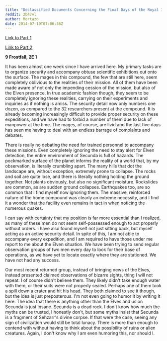 ```yaml
---
title: "Declassified Documents Concerning the Final Days of the Royal Imperial Mananauts, Part 3"
reddit: 2b47vl
author: Mortazo
date: 2014-07-19T07:06:36Z
---
```


[Link to Part 1](http://www.reddit.com/r/teslore/comments/27mmb0/declassified_documents_concerning_the_final_days/)

[Link to Part 2](http://www.reddit.com/r/teslore/comments/2833sn/declassified_documents_concerning_the_final_days/)

**9 Frostfall, 2E 1**

It has been almost one week since I have arrived here. My primary tasks are to organize security and accompany obtuse scientific exhibitions out onto the surface. The mages in this compound, the few that are still here, seem completely oblivious to the realities of their mission. All of them have been made aware of not only the impending cession of the mission, but also of the Elven presence. In true academic fashion though, they seem to be completely ignoring these realities, carrying on their experiments and inquiries as if nothing is amiss. The security detail now only numbers one dozen, as compared to the 32 researchers present at the compound. It is already becoming increasingly difficult to provide proper security on these expeditions, and we have had to forbid a number of them due to lack of manpower at the time. The mages, of course, are livid and the last five days has seen me having to deal with an endless barrage of complaints and debates.

There is really no debating the need for trained personnel to accompany these missions. Even completely ignoring the need to stay alert for Elven detection, the entire environment of Secunda is full of hazards. The pockmarked surface of the planet informs the reality of a world that, by my observation, is literally crumbling apart. The many hills that dot the landscape are, without exception, extremely prone to collapse. The rocks and soil are quite lose, and there is literally nothing holding the ground together. Not plants obviously, but also no significant moisture. Rockslides are common, as are sudden ground collapses. Earthquakes too, are so common that I find myself now ignoring them. The massive, reinforced nature of the home compound was clearly an extreme necessity, and I find it a wonder that the facility even remains in tact in when noticing the numerous quakes.

I can say with certainty that my position is far more essential than I realized, as many of these men do not seem self-possessed enough to act properly without orders. I have also found myself not just sitting back, but myself acting as an active security detail. In spite of this, I am not able to accompany every expedition, and I am required to have those under me report to me about the Elven situation. We have been trying to send regular observation groups of two men every day to look for their base of operations, as we have yet to locate exactly where they are stationed. We have not had any success.

Our most recent returned group, instead of bringing news of the Elves, instead presented claimed observations of bizarre sights, thing I will not repeat. I of course didn't believe them. They likely didn't take enough water with them, or their suits were not properly sealed. Perhaps one of them took a spill down a crater and hit his head. They both claimed to see it though, but the idea is just preposterous. I'm not even going to humor it by writing it here. The idea that there is anything other than the Elves and us on Secunda is just insane. Secunda is a dead rock. I don't know how much the myths can be trusted, I honestly don't, but some myths insist that Secunda is a fragment of Sehzarr's divine corpse. If that were the case, seeing any sign of civilization would still be total lunacy. There is more than enough to contend with without having to think about the possibility of ruins or alien creatures. Again, I don't know why I am even humoring this, nor should I.
